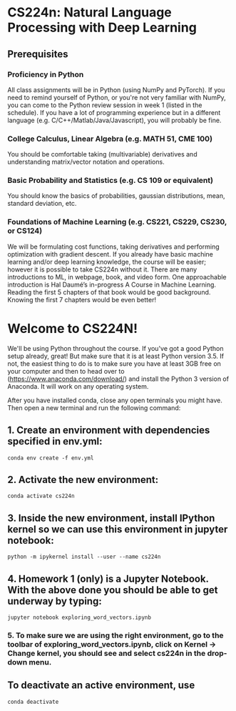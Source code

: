 # CS224n: Natural Language Processing with Deep Learning
## Prerequisites
### **Proficiency in Python**
All class assignments will be in Python (using NumPy and PyTorch). If you need to remind yourself of Python, or you're not very familiar with NumPy, you can come to the Python review session in week 1 (listed in the schedule). If you have a lot of programming experience but in a different language (e.g. C/C++/Matlab/Java/Javascript), you will probably be fine.

### **College Calculus, Linear Algebra (e.g. MATH 51, CME 100)**
You should be comfortable taking (multivariable) derivatives and understanding matrix/vector notation and operations.

### **Basic Probability and Statistics (e.g. CS 109 or equivalent)**
You should know the basics of probabilities, gaussian distributions, mean, standard deviation, etc.

### **Foundations of Machine Learning (e.g. CS221, CS229, CS230, or CS124)**
We will be formulating cost functions, taking derivatives and performing optimization with gradient descent. If you already have basic machine learning and/or deep learning knowledge, the course will be easier; however it is possible to take CS224n without it. There are many introductions to ML, in webpage, book, and video form. One approachable introduction is Hal Daumé’s in-progress A Course in Machine Learning. Reading the first 5 chapters of that book would be good background. Knowing the first 7 chapters would be even better!



# Welcome to CS224N!

We'll be using Python throughout the course. If you've got a good Python setup already, great! But make sure that it is at least Python version 3.5. If not, the easiest thing to do is to make sure you have at least 3GB free on your computer and then to head over to (https://www.anaconda.com/download/) and install the Python 3 version of Anaconda. It will work on any operating system.

After you have installed conda, close any open terminals you might have. Then open a new terminal and run the following command:

## 1. Create an environment with dependencies specified in env.yml:
    
    conda env create -f env.yml

## 2. Activate the new environment:
    
    conda activate cs224n
    
## 3. Inside the new environment, install IPython kernel so we can use this environment in jupyter notebook: 
    
    python -m ipykernel install --user --name cs224n


## 4. Homework 1 (only) is a Jupyter Notebook. With the above done you should be able to get underway by typing:

    jupyter notebook exploring_word_vectors.ipynb
    
### 5. To make sure we are using the right environment, go to the toolbar of exploring_word_vectors.ipynb, click on Kernel -> Change kernel, you should see and select cs224n in the drop-down menu.

## To deactivate an active environment, use
    
    conda deactivate

